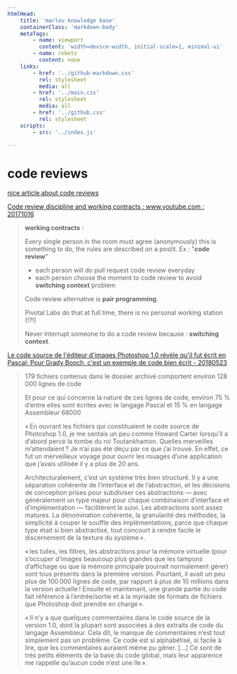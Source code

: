 ```yaml
---
htmlHead:
    title: 'marlou knowledge base' 
    containerClass: 'markdown-body'
    metaTags:
        - name: viewport
          content: 'width=device-width, initial-scale=1, minimal-ui'
        - name: robots
          content: none
    links:
        - href: '../github-markdown.css'
          rel: stylesheet
          media: all
        - href: '../main.css'
          rel: stylesheet
          media: all
        - href: '../github.css'
          rel: stylesheet
    scripts:
        - src: '../index.js'

---
```


# code reviews

[nice article about code reviews](http://java.dzone.com/articles/dont-waste-time-code-reviews)

[Code review discipline and working contracts : www.youtube.com : 20171016](https://www.youtube.com/watch?v=iGBWyhiqBsk)

> **working contracts** :
> 
> Every single person in the room must agree (anonymously) this is something to do, the rules are described
> on a postit. Ex : "**code review**"
> - each person will do pull request code review everyday 
> - each person choose the moment to code review to avoid **switching context** problem
> 
> Code review alternative is **pair programming**.
>
> Pivotal Labs do that at full time, there is no personal working station (!?!)
>
> Never interrupt someone to do a code review because : **switching context**.
>

[Le code source de l'éditeur d'images Photoshop 1.0 révèle qu'il fut écrit en Pascal; Pour Grady Booch, c'est un exemple de code bien écrit - 20180523](https://www.developpez.com/actu/205327/Le-code-source-de-l-editeur-d-images-Photoshop-1-0-revele-qu-il-fut-ecrit-en-Pascal-Pour-Grady-Booch-c-est-un-exemple-de-code-bien-ecrit/)

> 179 fichiers contenus dans le dossier archivé comportent environ 128 000 lignes de code
> 
> Et pour ce qui concerne la nature de ces lignes de code, environ 75 % d’entre elles sont écrites avec le langage Pascal et 15 % en langage Assembleur 68000
> 
> « En ouvrant les fichiers qui constituaient le code source de Photoshop 1.0, je me sentais un peu comme Howard Carter lorsqu’il a d’abord percé la tombe du roi Toutankhamon. Quelles merveilles m’attendaient ? Je n’ai pas été déçu par ce que j’ai trouvé. En effet, ce fut un merveilleux voyage pour ouvrir les rouages d’une application que j’avais utilisée il y a plus de 20 ans.
> 
> Architecturalement, c’est un système très bien structuré. Il y a une séparation cohérente de l’interface et de l’abstraction, et les décisions de conception prises pour subdiviser ces abstractions — avec généralement un type majeur pour chaque combinaison d’interface et d’implémentation — facilitèrent le suivi. Les abstractions sont assez matures. La dénomination cohérente, la granularité des méthodes, la simplicité à couper le souffle des implémentations, parce que chaque type était si bien abstractisé, tout concourt à rendre facile le discernement de la texture du système ».
> 
> « les tuiles, les filtres, les abstractions pour la mémoire virtuelle (pour s’occuper d’images beaucoup plus grandes que les tampons d’affichage ou que la mémoire principale pourrait normalement gérer) sont tous présents dans la première version. Pourtant, il avait un peu plus de 100 000 lignes de code, par rapport à plus de 10 millions dans la version actuelle ! Ensuite et maintenant, une grande partie du code fait référence à l’entrée/sortie et à la myriade de formats de fichiers que Photoshop doit prendre en charge ».
> 
> « Il n’y a que quelques commentaires dans le code source de la version 1.0, dont la plupart sont associées à des extraits de code du langage Assembleur. Cela dit, le manque de commentaires n’est tout simplement pas un problème. Ce code est si alphabétisé, si facile à lire, que les commentaires auraient même pu gêner. […] Ce sont de très petits éléments de la base du code global, mais leur apparence me rappelle qu’aucun code n’est une île ».

